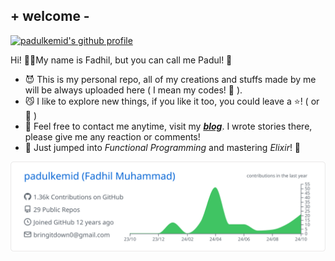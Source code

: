 ## + welcome -

[![padulkemid's github profile](https://img.shields.io/github/followers/padulkemid?label=Follow&style=social)](https://github.com/padulkemid)

Hi! 🤟🏼My name is Fadhil, but you can call me Padul! 🤤

- 😈 This is my personal repo, all of my creations and stuffs made by me will be always
uploaded here ( I mean my codes! 🤖  ). 
- 😼 I like to explore new things, if you like it too, you could leave a
    ⭐️! ( or 🍴 )
- 🤯 Feel free to contact me anytime, visit my
    [***blog***](https://padulkem.id). I wrote stories there, please give me any
    reaction or comments! 
- 🚀 Just jumped into *Functional Programming* and mastering *Elixir*! 🔗

[![padulkemid's github stats](https://raw.githubusercontent.com/padulkemid/padulkemid/master/profile-summary-card-output/github/0-profile-details.svg)](https://github.com/vn7n24fzkq/github-profile-summary-cards)

